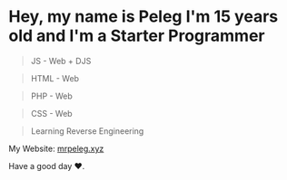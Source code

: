 <h1>Hey, my name is Peleg
I'm 15 years old and I'm a Starter Programmer</h1>

> JS - Web + DJS

> HTML - Web

> PHP - Web

> CSS - Web

> Learning Reverse Engineering

My Website: <a href="http://mrpeleg.xyz" target="_blank">mrpeleg.xyz</a>

Have a good day ❤️.

